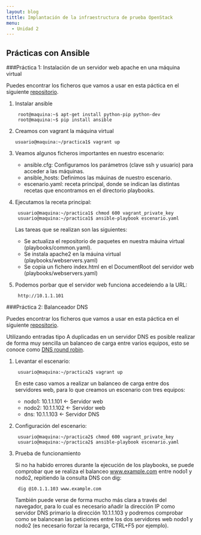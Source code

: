 ```yaml
---
layout: blog
tittle: Implantación de la infraestructura de prueba OpenStack
menu:
  - Unidad 2
---
```

## Prácticas con Ansible

###Práctica 1: Instalación de un servidor web apache en una máquina virtual

Puedes encontrar los ficheros que vamos a usar en esta páctica en el siguiente [repositorio](https://github.com/iesgn/cloud/tree/gh-pages/curso/u2/practicas/ansible/practica1).

1. Instalar ansible

   	    root@maquina:~$ apt-get install python-pip python-dev
	    root@maquina:~$ pip install ansible
 
2. Creamos con vagrant la máquina virtual

   	   usuario@maquina:~/practica1$ vagrant up
        
3. Veamos algunos ficheros importantes en nuestro escenario:

	* ansible.cfg: Configuramos los parámetros (clave ssh y usuario) para acceder a las máquinas.
	* ansible_hosts: Definimos las máuinas de nuestro escenario.
	* escenario.yaml: receta principal, donde se indican las distintas recetas que encontramos en el directorio playbooks.

4. Ejecutamos la receta principal:

        usuario@maquina:~/practica1$ chmod 600 vagrant_private_key
        usuario@maquina:~/practica1$ ansible-playbook escenario.yaml
        
	Las tareas que se realizan son las siguientes:

	* Se actualiza el repositorio de paquetes en nuestra máuina virtual (playbooks/common.yaml).
	* Se instala apache2 en la máuina virtual (playbooks/webservers.yaml)
	* Se copia un fichero index.html en el DocumentRoot del servidor web (playbooks/webservers.yaml)
   	
5. Podemos porbar que el servidor web funciona accedeiendo a la URL:

        http://10.1.1.101
     
        
###Práctica 2: Balanceador DNS

Puedes encontrar los ficheros que vamos a usar en esta páctica en el siguiente [repositorio](https://github.com/iesgn/cloud/tree/gh-pages/curso/u2/practicas/ansible/practica2).

Utilizando entradas tipo A duplicadas en un servidor DNS es posible realizar de forma muy sencilla un balanceo de carga entre varios equipos, esto se conoce como [DNS round robin](http://en.wikipedia.org/wiki/Round-robin_DNS).

1. Levantar el escenario:

        usuario@maquina:~/practica2$ vagrant up

	En este caso vamos a realizar un balanceo de carga entre dos servidores web, para lo que creamos un escenario con tres equipos:

	* nodo1: 10.1.1.101 <- Servidor web
	* nodo2: 10.1.1.102 <- Servidor web
	* dns: 10.1.1.103 <- Servidor DNS

2. Configuración del escenario:

        usuario@maquina:~/practica2$ chmod 600 vagrant_private_key
        usuario@maquina:~/practica2$ ansible-playbook escenario.yaml
        
3. Prueba de funcionamiento

	Si no ha habido errores durante la ejecución de los playbooks, se puede comprobar que se realiza el balanceo www.example.com entre nodo1 y nodo2, repitiendo la consulta DNS con dig:

        dig @10.1.1.103 www.example.com

	También puede verse de forma mucho más clara a través del navegador, para lo cual es necesario añadir la dirección IP como servidor DNS primario la dirección 10.1.1.103 y podremos comprobar como se balancean las peticiones entre los dos servidores web nodo1 y nodo2 (es necesario forzar la recarga, CTRL+F5 por ejemplo).
